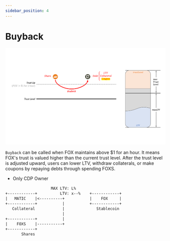 ```yaml
---
sidebar_position: 4
---
```


# Buyback

![](../images/mechanism/buyback.png)

`Buyback` can be called when FOX maintains above $1 for an hour. It means FOX's trust is valued higher than the current trust level. After the trust level is adjusted upward, users can lower LTV, withdraw collaterals, or make coupons by repaying debts through spending FOXS.

- Only CDP Owner

```
                    MAX LTV: L%
+------------+          LTV: x--%    +------------+
|   MATIC    |<----------+           |    FOX     |
+------------+           |           +------------+
   Collateral            |              Stablecoin
                         |
+------------+           |
|    FOXS    |-----------+
+------------+   
       Shares
```
